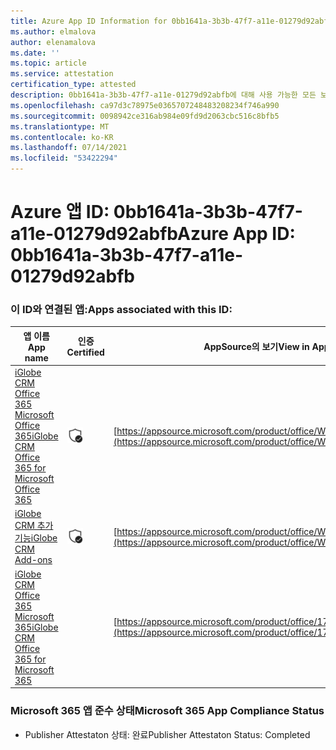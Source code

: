 ```yaml
---
title: Azure App ID Information for 0bb1641a-3b3b-47f7-a11e-01279d92abfb
ms.author: elmalova
author: elenamalova
ms.date: ''
ms.topic: article
ms.service: attestation
certification_type: attested
description: 0bb1641a-3b3b-47f7-a11e-01279d92abfb에 대해 사용 가능한 모든 보안 및 규정 준수 정보입니다.
ms.openlocfilehash: ca97d3c78975e0365707248483208234f746a990
ms.sourcegitcommit: 0098942ce316ab984e09fd9d2063cbc516c8bfb5
ms.translationtype: MT
ms.contentlocale: ko-KR
ms.lasthandoff: 07/14/2021
ms.locfileid: "53422294"
---
```

# <a name="azure-app-id-0bb1641a-3b3b-47f7-a11e-01279d92abfb"></a><span data-ttu-id="928b0-103">Azure 앱 ID: 0bb1641a-3b3b-47f7-a11e-01279d92abfb</span><span class="sxs-lookup"><span data-stu-id="928b0-103">Azure App ID: 0bb1641a-3b3b-47f7-a11e-01279d92abfb</span></span>


### <a name="apps-associated-with-this-id"></a><span data-ttu-id="928b0-104">이 ID와 연결된 앱:</span><span class="sxs-lookup"><span data-stu-id="928b0-104">Apps associated with this ID:</span></span>
| <span data-ttu-id="928b0-105">**앱 이름**</span><span class="sxs-lookup"><span data-stu-id="928b0-105">**App name**</span></span> | <span data-ttu-id="928b0-106">**인증**</span><span class="sxs-lookup"><span data-stu-id="928b0-106">**Certified**</span></span> | <span data-ttu-id="928b0-107">**AppSource의 보기**</span><span class="sxs-lookup"><span data-stu-id="928b0-107">**View in AppSource**</span></span> |
|-|-|-|
| [<span data-ttu-id="928b0-108">iGlobe CRM Office 365 Microsoft Office 365</span><span class="sxs-lookup"><span data-stu-id="928b0-108">iGlobe CRM Office 365 for Microsoft Office 365</span></span>](https://docs.microsoft.com/en-us/microsoft-365-app-certification/forward/WA104379222) | <img alt="Certified application badge" src="../media/certified-badge.png" height="25" width="25" /> | [https://appsource.microsoft.com/product/office/WA104379222](https://appsource.microsoft.com/product/office/WA104379222) |
| [<span data-ttu-id="928b0-109">iGlobe CRM 추가 기능</span><span class="sxs-lookup"><span data-stu-id="928b0-109">iGlobe CRM Add-ons</span></span>](https://docs.microsoft.com/en-us/microsoft-365-app-certification/forward/WA200002010) | <img alt="Certified application badge" src="../media/certified-badge.png" height="25" width="25" /> | [https://appsource.microsoft.com/product/office/WA200002010](https://appsource.microsoft.com/product/office/WA200002010) |
| [<span data-ttu-id="928b0-110">iGlobe CRM Office 365 Microsoft 365</span><span class="sxs-lookup"><span data-stu-id="928b0-110">iGlobe CRM Office 365 for Microsoft 365</span></span>](https://docs.microsoft.com/en-us/microsoft-365-app-certification/forward/17859280.iglobecrmoffice365) |  | [https://appsource.microsoft.com/product/office/17859280.iglobecrmoffice365](https://appsource.microsoft.com/product/office/17859280.iglobecrmoffice365) |

### <a name="microsoft-365-app-compliance-status"></a><span data-ttu-id="928b0-111">Microsoft 365 앱 준수 상태</span><span class="sxs-lookup"><span data-stu-id="928b0-111">Microsoft 365 App Compliance Status</span></span>
- <span data-ttu-id="928b0-112">Publisher Attestaton 상태: 완료</span><span class="sxs-lookup"><span data-stu-id="928b0-112">Publisher Attestaton Status: Completed</span></span>
